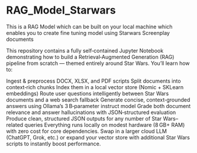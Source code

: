 # RAG_Model_Starwars
 This is a RAG Model which can be built on your local machine which enables you to create fine tuning model using Starwars Screenplay documents

This repository contains a fully self‑contained Jupyter Notebook demonstrating how to build a Retrieval‑Augmented Generation (RAG) pipeline from scratch — themed entirely around Star Wars. You’ll learn how to:

Ingest & preprocess DOCX, XLSX, and PDF scripts
Split documents into context‑rich chunks
Index them in a local vector store (Nomic + SKLearn embeddings)
Route user questions intelligently between Star Wars documents and a web search fallback
Generate concise, context‑grounded answers using Ollama’s 3 B‑parameter instruct model
Grade both document relevance and answer hallucinations with JSON‑structured evaluation
Produce clean, structured JSON outputs for any number of Star Wars–related queries
Everything runs locally on modest hardware (8 GB+ RAM) with zero cost for core dependencies. Swap in a larger cloud LLM (ChatGPT, Grok, etc.) or expand your vector store with additional Star Wars scripts to instantly boost performance.

